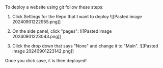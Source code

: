 To deploy a website using git follow these steps:

1. Click Settings for the Repo that I want to deploy
![[Pasted image 20240901222955.png]]

2.  On the side panel, click "pages":
![[Pasted image 20240901223043.png]]

3. Click the drop down that says "None" and change it to "Main".
![[Pasted image 20240901223142.png]]

Once you click save, it is then deployed!